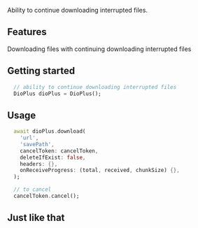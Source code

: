 
Ability to continue downloading interrupted files.

## Features
Downloading files with continuing downloading interrupted files


## Getting started

```dart
  // ability to continue downloading interrupted files
  DioPlus dioPlus = DioPlus();

```

## Usage
```dart
  await dioPlus.download(
    'url',
    'savePath',
    cancelToken: cancelToken,
    deleteIfExist: false,
    headers: {},
    onReceiveProgress: (total, received, chunkSize) {},
  );

  // to cancel
  cancelToken.cancel();
  ```

## Just like that